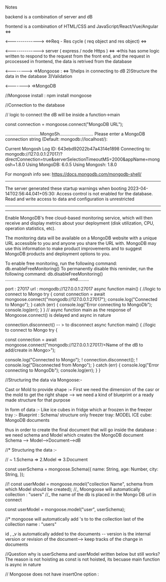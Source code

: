Notes

backend is a combination of server and dB

frontend is a combination of HTML/CSS and JavaScript/React/Vue/Angular <=>

<--------------> <=>Req - Res cycle ( req object and res object) <=>

<--------------> server ( express / node Https ) <=>
=>this has some logic written to respond to the request from the front end, and the request in prcocessed in frontend, the data is retrived from the database

<--------> =>Mongoose : <=>
1)helps in connecting to dB
2)Structure the data in the database
3)Validation

<-------> =>MongoDB

//Mongoose
install : npm install mongoose

//Connection to the database

// logic to connect the dB will be inside a function->main

const connection<variable name> = mongoose.connect("MongoDB URL");

............................MongoSh...........................
Please enter a MongoDB connection string (Default: mongodb://localhost/):

Current Mongosh Log ID: 643ebd92022b47a4314e1898
Connecting to: mongodb://127.0.0.1:27017/?directConnection=true&serverSelectionTimeoutMS=2000&appName=mongosh+1.8.0
Using MongoDB: 6.0.5
Using Mongosh: 1.8.0

For mongosh info see: https://docs.mongodb.com/mongodb-shell/

---

The server generated these startup warnings when booting
2023-04-14T02:56:44.041+05:30: Access control is not enabled for the database. Read and write access to data and configuration is unrestricted

---

---

Enable MongoDB's free cloud-based monitoring service, which will then receive and display
metrics about your deployment (disk utilization, CPU, operation statistics, etc).

The monitoring data will be available on a MongoDB website with a unique URL accessible to you
and anyone you share the URL with. MongoDB may use this information to make product
improvements and to suggest MongoDB products and deployment options to you.

To enable free monitoring, run the following command: db.enableFreeMonitoring()
To permanently disable this reminder, run the following command: db.disableFreeMonitoring()
....................................................end.........

port : 27017
url : mongodb://127.0.0.1:27017
async function main() {
//logic to connect to Mongo
try {
const connection = await mongoose.connect("mongodb://127.0.0.1:27017");
console.log("Connected to Mongo");
} catch (err) {
console.log("Error connecting to MongoDb");
console.log(err);
}
} // async function main as the response of Mongoose.connect() is delayed and async in nature

connection.disconnect() -- > to disconnect
async function main() {
//logic to connect to Mongo
try {

const connection = await mongoose.connect("mongodb://127.0.0.1:27017/<Name of the dB to add/create in Mongo>");

console.log("Connected to Mongo");
! connection.disconnect();
! console.log("Disconnected from Mongo");
} catch (err) {
console.log("Error connecting to MongoDb");
console.log(err);
}
}

//Structuring the data via Mongoose:-

Cast or Mold to provide shape := First we need the dimension of the casr or the mold to get the right shape --> we need a kind of blueprint or a ready made structure for that purpose

In form of data :- Like ice cubes in fridge which ar froozen in the freezer tray :-
Blueprint : Schema/ structure only
freezer tray: MODEL
ICE cube: MongoDB documents

thus in order to create the final document that will go inside the database :
we need schema and Model which creates the MongoDB document
Schema --> Model-->Document-->dB

//\* Structuring the data :-

// ~ 1.Schema => 2.Model => 3.Document

const userSchema = mongoose.Schema({
name: String,
age: Number,
city: String,
});

//! const userModel = mongoose.model("collection Name", schema from which Model should be created);
//_ Moongoose will automatically collection : "users"
//_ the name of the db is placed in the Mongo DB url in connect

const userModel = mongoose.model("user", userSchema);

//\* mongoose will automatically add 's to to the collection last of the collection name : "users"

id , \_v is automatically added to the documents -- version is the internal version or revision of the document--> keep tracks of the change in documents

//Question why is userSchema and userModel written below but still works?
The reason is not hoisting as const is not hoisted, its becuase main function is async in nature

// Mongoose does not have insertOne option :

